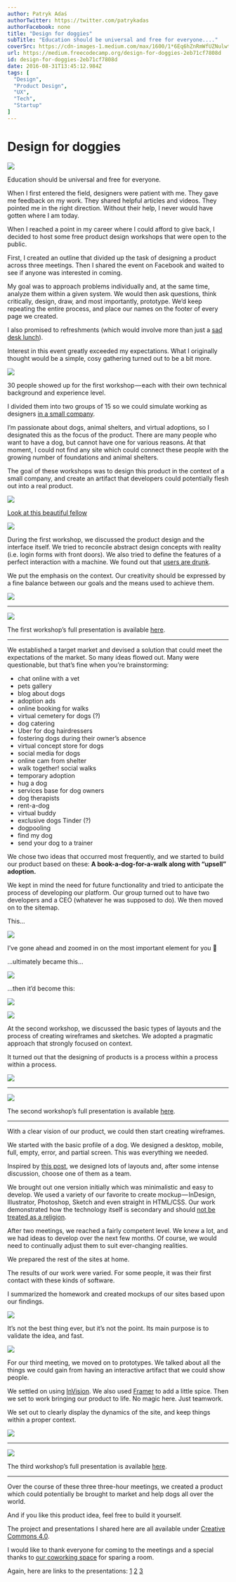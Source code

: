```yaml
---
author: Patryk Adaś
authorTwitter: https://twitter.com/patrykadas
authorFacebook: none
title: "Design for doggies"
subTitle: "Education should be universal and free for everyone...."
coverSrc: https://cdn-images-1.medium.com/max/1600/1*6Eq6hZnRmWfUZNulwtZvoA.png
url: https://medium.freecodecamp.org/design-for-doggies-2eb71cf7808d
id: design-for-doggies-2eb71cf7808d
date: 2016-08-31T13:45:12.984Z
tags: [
  "Design",
  "Product Design",
  "UX",
  "Tech",
  "Startup"
]
---
```

# Design for doggies



![](https://cdn-images-1.medium.com/max/1600/1*6Eq6hZnRmWfUZNulwtZvoA.png)



Education should be universal and free for everyone.

When I first entered the field, designers were patient with me. They gave me feedback on my work. They shared helpful articles and videos. They pointed me in the right direction. Without their help, I never would have gotten where I am today.

When I reached a point in my career where I could afford to give back, I decided to host some free product design workshops that were open to the public.

First, I created an outline that divided up the task of designing a product across three meetings. Then I shared the event on Facebook and waited to see if anyone was interested in coming.

My goal was to approach problems individually and, at the same time, analyze them within a given system. We would then ask questions, think critically, design, draw, and most importantly, prototype. We’d keep repeating the entire process, and place our names on the footer of every page we created.

I also promised to refreshments (which would involve more than just a [sad desk lunch](http://saddesklunch.com/)).

Interest in this event greatly exceeded my expectations. What I originally thought would be a simple, cosy gathering turned out to be a bit more.



![](https://cdn-images-1.medium.com/max/1600/1*VJe_RkvhX8coUKxdBXD3Qg.png)



30 people showed up for the first workshop — each with their own technical background and experience level.

I divided them into two groups of 15 so we could simulate working as designers [in a small company](https://techcrunch.com/2014/12/30/what-the-hell-is-a-startup-anyway/).

I’m passionate about dogs, animal shelters, and virtual adoptions, so I designated this as the focus of the product. There are many people who want to have a dog, but cannot have one for various reasons. At that moment, I could not find any site which could connect these people with the growing number of foundations and animal shelters.

The goal of these workshops was to design this product in the context of a small company, and create an artifact that developers could potentially flesh out into a real product.



![](https://cdn-images-1.medium.com/max/1600/1*cdlvYixAEOqJNw-q8rn34Q.jpeg)

[Look at this beautiful fellow](https://unsplash.com/photos/e9ZJpC8P0UY)





![](https://cdn-images-1.medium.com/max/1600/1*JpuHb751d2HhevBK5amzPA.png)



During the first workshop, we discussed the product design and the interface itself. We tried to reconcile abstract design concepts with reality (i.e. login forms with front doors). We also tried to define the features of a perfect interaction with a machine. We found out that [users are drunk](https://www.youtube.com/watch?v=r2CbbBLVaPk).

We put the emphasis on the context. Our creativity should be expressed by a fine balance between our goals and the means used to achieve them.







![](https://cdn-images-1.medium.com/max/2000/1*Ac6FcjOkW01sLrcJJbhSrw.jpeg)













* * *









![](https://cdn-images-1.medium.com/max/1200/1*sWU8Kl7DyPeA17uP6jGpZA.png)



The first workshop’s full presentation is available [here](http://patrykadas.me/first-workshops).











* * *







We established a target market and devised a solution that could meet the expectations of the market. So many ideas flowed out. Many were questionable, but that’s fine when you’re brainstorming:

*   chat online with a vet
*   pets gallery
*   blog about dogs
*   adoption ads
*   online booking for walks
*   virtual cemetery for dogs (?)
*   dog catering
*   Uber for dog hairdressers
*   fostering dogs during their owner’s absence
*   virtual concept store for dogs
*   social media for dogs
*   online cam from shelter
*   walk together! social walks
*   temporary adoption
*   hug a dog
*   services base for dog owners
*   dog therapists
*   rent-a-dog
*   virtual buddy
*   exclusive dogs Tinder (?)
*   dogpooling
*   find my dog
*   send your dog to a trainer

We chose two ideas that occurred most frequently, and we started to build our product based on these: **A book-a-dog-for-a-walk along with “upsell” adoption.**

We kept in mind the need for future functionality and tried to anticipate the process of developing our platform. Our group turned out to have two developers and a CEO (whatever he was supposed to do). We then moved on to the sitemap.

This…







![](https://cdn-images-1.medium.com/max/2000/1*tVurq5XvRFPHc9e6IcHd9Q.jpeg)

I’ve gone ahead and zoomed in on the most important element for you 🐶







…ultimately became this…







![](https://cdn-images-1.medium.com/max/2000/1*diQOBR2WN5XO_EoPMtashg.png)







…then it’d become this:







![](https://cdn-images-1.medium.com/max/2000/1*ZHEGqB6FbFvconFl51DJ9A.png)









![](https://cdn-images-1.medium.com/max/1600/1*Rm80pZh7lUeIGXfSbGw9Pg.png)



At the second workshop, we discussed the basic types of layouts and the process of creating wireframes and sketches. We adopted a pragmatic approach that strongly focused on context.

It turned out that the designing of products is a process within a process within a process.







![](https://cdn-images-1.medium.com/max/2000/1*-llCi_7q6kuntAKJ9BwqzQ.jpeg)













* * *









![](https://cdn-images-1.medium.com/max/1200/1*sWU8Kl7DyPeA17uP6jGpZA.png)



The second workshop’s full presentation is available [here](http://patrykadas.me/second-workshops).











* * *







With a clear vision of our product, we could then start creating wireframes.

We started with the basic profile of a dog. We designed a desktop, mobile, full, empty, error, and partial screen. This was everything we needed.

Inspired by [this post](https://medium.com/@dustin/how-to-get-value-from-wireframes-f40c2cf27960), we designed lots of layouts and, after some intense discussion, choose one of them as a team.

We brought out one version initially which was minimalistic and easy to develop. We used a variety of our favorite to create mockup — InDesign, Illustrator, Photoshop, Sketch and even straight in HTML/CSS. Our work demonstrated how the technology itself is secondary and should [not be treated as a religion](http://0x8890.com/reflections-on-the-technological-society).

After two meetings, we reached a fairly competent level. We knew a lot, and we had ideas to develop over the next few months. Of course, we would need to continually adjust them to suit ever-changing realities.

We prepared the rest of the sites at home.

The results of our work were varied. For some people, it was their first contact with these kinds of software.

I summarized the homework and created mockups of our sites based upon our findings.







![](https://cdn-images-1.medium.com/max/2000/1*BDJksX3VJK7sbADwfyNAsw.png)

It’s not the best thing ever, but it’s not the point. Its main purpose is to validate the idea, and fast.









![](https://cdn-images-1.medium.com/max/1600/1*_83W9T4kQcEtuqA5dU4KZA.png)



For our third meeting, we moved on to prototypes. We talked about all the things we could gain from having an interactive artifact that we could show people.

We settled on using [InVision](https://www.invisionapp.com/). We also used [Framer](https://framerjs.com/) to add a little spice. Then we set to work bringing our product to life. No magic here. Just teamwork.

We set out to clearly display the dynamics of the site, and keep things within a proper context.







![](https://cdn-images-1.medium.com/max/2000/1*E-clmI0SbakFElAp-p5IrQ.jpeg)













* * *









![](https://cdn-images-1.medium.com/max/1200/1*sWU8Kl7DyPeA17uP6jGpZA.png)



The third workshop’s full presentation is available [here](http://patrykadas.me/third-workshops).











* * *







Over the course of these three three-hour meetings, we created a product which could potentially be brought to market and help dogs all over the world.

And if you like this product idea, feel free to build it yourself.

The project and presentations I shared here are all available under [Creative Commons 4.0](https://creativecommons.org/licenses/by-nc-sa/4.0/).

I would like to thank everyone for coming to the meetings and a special thanks to [our coworking space](http://coworking.krzywa12.pl/) for sparing a room.

Again, here are links to the presentations: [1](http://patrykadas.me/first-workshops) [2](http://patrykadas.me/second-workshops.html) [3](http://patrykadas.me/third-workshops.html)









